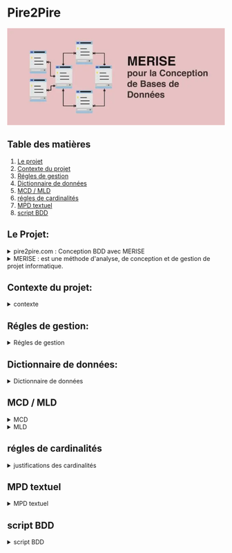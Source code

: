 # Pire2Pire

![image pire2pire](.\assets\img\pire2pire_img.webp)

## Table des matières

1. [Le projet](#Le-Projet)
2. [Contexte du projet](#Contexte-du-projet)
3. [Régles de gestion](#Régles-de-gestion)
4. [Dictionnaire de données](#Dictionnaire-de-données)
5. [MCD / MLD](#mcd--mld)
6. [régles de cardinalités](#régles-de-cardinalités)
7. [MPD textuel](#Mpd-textuel)
8. [script BDD](#Script-BDD)

## Le Projet:

<details>
   <summary>pire2pire.com : Conception BDD avec MERISE</summary>
    Votre mission est de concevoir la base de données d’une plateforme de formation en ligne nommée pire2pire.com à l'aide de la méthode MERISE.
 </details>

<details>
   <summary>MERISE : est une méthode d'analyse, de conception et de gestion de projet informatique. </summary>
    Merise est une méthodologie de modélisation à usage général dans le domaine du
développement de systèmes d’information, du génie logiciel et de la gestion de projet.
Introduit pour la première fois au début des années 1980, il était largement utilisé en France.
Il a été développé et perfectionné à un point tel que la plupart des grandes organisations
gouvernementales, commerciales et industrielles françaises l'ont adopté.
Merise procède à un traitement séparé des données et des processus, où la vue des données est
modélisée en trois étapes: de la conception à la physique en passant par la logique. De même,
la vue axée sur les processus passe par les trois étapes conceptuelle, organisationnelle et
opérationnelle. Ces étapes du processus de modélisation sont parallèles aux étapes du cycle de
vie: planification stratégique, étude préliminaire, étude détaillée, développement, mise en
œuvre et maintenance. C'est une méthode d'analyse basée sur le modèle entité-relation. En
utilisant Merise, vous pouvez concevoir des tables avec des relations pour créer une base de
données relationnelle.
 </details>

 ## Contexte du projet:
  
  <details>
      <summary>contexte</summary>
      Les formations sont organisés en modules.

​

Chaque module est caractérisé par un numéro de module sous forme de Semantic Versionning, un intitulé, un objectif pédagogique, un contenu (textes, images et vidéos), une durée en heures, un ou plusieurs tags et un auteur.

​

Un module peut faire partie d'une ou plusieurs formations, comme par exemple un pire module "Commandes de base Git" pourrait faire partie d'une pire formation "Frontend Javascript" et "DevOps", voir  plus.

​

Une lecçon peut contenir un texte et/ou une image et/ou une vidéo.

​

​

Les apprenants peuvent s'inscrire à une ou plusieurs formations, ils peuvent choisir de ne pas suivre certains des modules s'ils possèdent déjà, par exemple, les compétences. Autrement dit, ils peuvent arbitrairement valider les modules de leur choix en un clic.

​

Chaque apprenant est évalué pour chaque module et possède un état de fin de module (OK / KO).

​

Une formation est considérée comme terminée lorsque tous les modules ont été validés.

​

Chaque apprenant est caractérisé par un numéro d’inscription unique, un nom, un prénom, une adresse et une date de naissance.

​

Un formateurs est auteur d'un module pour une formation donnée, chaque formateur est caractérisé par un code, un nom, un prénom.

​

  </details>

   ## Régles de gestion:
  
  <details>
      <summary>Régles de gestion</summary>
     Entités et Règles de Gestion


Vue d'ensemble des entités

    Visitors (uniquement pour les régles de gestions)
    Users
    Roles 
    Statuses 
    Tags 
    Profiles
    Formations
    Modules
    Lessons
    Contents
    Compose
    Follow
    To Tag
    Validate
    Study



Visitors

    Règles de gestion :
        Peut consulter et naviguer sur l’application.
        Peut s’inscrire et créer son compte en fournissant les informations nécessaires à l’inscription.
        Devient apprenant suite à l'inscription.

users:
    Un user à 1 et 1 seul rôle qui déterminera les ses autorisations

     Attribut particuliers :
        Identification_code : code d'identification commençant par un lettre  associé à un rôle puis des chiffres, doit etre unique afin que chaque apprenant, formateur ou administrateur aient un code d'identification unique.
        exemple pour un 'student' : S051, un 'trainer' : T421, un administrator : A121

  user avec le role d'apprenant (student)

    Règles de gestion :
        Peut consulter et naviguer sur l’application.
        Peut s’identifier sur l’application en renseignant ses informations de connexion.
        Peut modifier ses informations de profil.
        Peut se désinscrire (désactivation) et/ou supprimer son compte.
        Peut utiliser son droit d’accès, de rectification ou suppression des données.
        Peut rechercher zéro ou plusieurs modules par leur nom, tag, etc.
        Peut consulter zéro ou plusieurs formations.
        Peut s’inscrire ou suivre zéro ou plusieurs formations.
        Ne peut souscrire à une formation que s’il ne la suit pas déjà.
        Peut suivre zéro ou plusieurs modules d’une formation.
        Peut suivre zéro ou plusieurs leçons d’un module.
        Peut avoir zéro ou plusieurs leçons validées.
        Peut s’auto-valider zéro ou plusieurs leçons.
        Peut avoir zéro ou plusieurs modules validés.
        Peut avoir zéro ou plusieurs formations validées.
        Peut suivre sa progression pour une formation, un module, y compris les leçons validées.

user avec le role formateurs (trainer)

    Règles de gestion :
        Peut consulter et naviguer sur l’application.
        Peut s’identifier sur l’application en renseignant ses informations de connexion.
        Peut modifier ses informations de profil.
        Peut utiliser son droit d’accès, de rectification ou suppression des données.
        Peut rechercher zéro ou plusieurs modules par leur nom, tag, etc.
        Peut consulter zéro ou plusieurs formations.
        Peut créer zéro ou plusieurs formations.
        Peut changer le statut de zéro ou plusieurs de ses formations (crées par lui), en brouillon, en ligne ou retirée.
        Peut modifier zéro ou plusieurs de ses formations (crées par lui), nom, description, contenu, etc.
        Peut être auteur de zéro ou plusieurs modules.
        Peut être auteur de zéro ou plusieurs leçons.
        Peut créer, modifier, supprimer un tag.

user avec le role administrateur (administrateur)

    Règles de gestion :
        Peut modifier le role d'un user.
Roles

    Règles de gestion :
        Doit avoir un id unique un nom unique
        Le code_role_prefix doit être unique est composé d'une lettre

Profiles

    Règles de gestion :
        Doit avoir un id unique et un pseudo unique.


Formations

    Règles de gestion :
        Doit avoir un nom unique et un numéro de formation unique.
        Doit avoir un et un seul statut (en ligne, brouillon, retirée).
        Est constituée de zéro ou plusieurs modules.
        Une formation au statut 'en ligne' doit comporter au moins un module au statut 'en ligne'.
        Est suivie par zéro ou plusieurs apprenants.
        Peut être validée par zéro ou plusieurs apprenants.

Modules

   
    Règles de gestion :
        Doit avoir un nom unique et un numéro de module unique.
        Doit avoir un et un seul statut (en ligne, brouillon, retirée).
        Est constitué de zéro ou plusieurs leçons.
        Un module au statut 'en ligne' doit être constitué d’une à plusieurs leçons aux statuts 'en ligne'.
        Peut être dans zéro ou plusieurs formations.
        Peut être suivi par zéro ou plusieurs apprenants.
        Peut être validé par zéro ou plusieurs apprenants.

Leçons


    Règles de gestion :
        Doit avoir un nom unique et un numéro de leçon unique.
        Doit avoir un et un seul statut (en ligne, brouillon, retirée).
        Peut avoir zéro ou un contenu

Statuses

    Règles de gestion :
        Doit avoir un nom unique et un numéro de statuts unique.

Tags
  
    Règles de gestion :
        Doit avoir un nom unique et un numéro de tags unique.

contents

     Règles de gestion :
        Doit avoir un numéro de contenu unique.
        Le text_name doit être unique.
        Le img_name doit être unique.
        Le video_name doit être unique.


Règles de Gestion Complètes
Utilisateurs

    Un utilisateur doit avoir un rôle unique parmi Apprenant, Formateur, et Administrateur.
    Un utilisateur doit avoir une adresse e-mail unique.
    Un utilisateur peut s'identifier sur l'application en renseignant ses informations de connexion.
    Un utilisateur peut modifier ses informations de profil.
    Un utilisateur peut se désinscrire et/ou supprimer son profil.
    Un utilisateur peut utiliser son droit d’accès, de rectification ou suppression des données.

Apprenants

    Un apprenant doit avoir un numéro d’apprenant unique.
    Un apprenant peut consulter et naviguer sur l’application.
    Un apprenant peut rechercher zéro ou plusieurs formations par leur nom, tag, etc.
    Un apprenant peut consulter zéro ou plusieurs formations.
    Un apprenant peut s’inscrire ou suivre zéro ou plusieurs formations.
    Un apprenant ne peut souscrire à une formation que s’il ne la suit pas déjà.
    Un apprenant peut suivre zéro ou plusieurs modules d’une formation.
    Un apprenant peut suivre zéro ou plusieurs leçons d’un module.
    Un apprenant peut avoir zéro ou plusieurs leçons validées.
    Un apprenant peut s’auto-valider zéro ou plusieurs leçons.
    Un apprenant peut avoir zéro ou plusieurs modules validés.
    Un apprenant peut avoir zéro ou plusieurs formations validées.
    Un apprenant peut suivre sa progression pour une formation, un module, y compris les leçons validées.

Formateurs

    Un formateur doit avoir un numéro de formateur unique.
    Un formateur peut rechercher zéro ou plusieurs formations par leur nom, tag, etc.
    Un formateur peut consulter zéro ou plusieurs formations.
    Un formateur peut créer zéro ou plusieurs formations.
    Un formateur peut changer le statut de zéro ou plusieurs de ses formations (crées par lui) en brouillon, en ligne ou retirée.
    Un formateur peut modifier zéro ou plusieurs de ses formations (crées par lui), nom, description, contenu, etc.
    Un formateur peut être auteur de zéro ou plusieurs modules.
    Un formateur peut être auteur de zéro ou plusieurs leçons.
    Un formateur peut créer, modifier, supprimer un tag.

Administrateurs


    Un administrateur peut attribuer et révoquer des rôles utilisateurs.
 

Formations

    Une formation doit avoir un nom unique et un numéro de formation unique.
    Une formation doit avoir un et un seul statut (en ligne, brouillon, retirée).
    Une formation est constituée de zéro ou plusieurs modules.
    Une formation au statut 'en ligne' doit comporter au moins un module au statut 'en ligne'.
    Une formation est suivie par zéro ou plusieurs apprenants.
    Une formation peut être validée par zéro ou plusieurs apprenants.

Modules

    Un module doit avoir un nom unique et un numéro de module unique.
    Un module doit avoir un et un seul statut (en ligne, brouillon, retirée).
    Un module a un ou plusieurs auteurs (formateurs).
    Un module est constitué de zéro ou plusieurs leçons.
    Un module au statut 'en ligne' doit être constitué d’une à plusieurs leçons aux statuts 'en ligne'.
    Un module peut être dans zéro ou plusieurs formations.
    Un module peut être suivi par zéro ou plusieurs apprenants.
    Un module peut être validé par zéro ou plusieurs apprenants.

Leçons

    Une leçon doit avoir un nom unique et un numéro de leçon unique.
    Une leçon doit avoir un et un seul statut (en ligne, brouillon, retirée).
    Une leçon a un ou plusieurs auteurs (formateurs).
    Une leçon doit avoir un texte et une vidéo.
    Une leçon peut avoir une ou plusieurs images.
    Une leçon doit avoir un ou plusieurs tags.

Statuts

    Un statut doit avoir un nom unique.

Tags

    Un tag doit avoir un nom unique.



​

  </details>
  
  ## Dictionnaire de données:
  
  <details>
      <summary>Dictionnaire de données</summary>

### Table : roles

| Attribut            | Type          | Longueur | Contraintes      | Description          | Exemple                                |
|---------------------|---------------|----------|-----------------|----------------------|---------------------------------------|
| id_roles            | SERIAL        | -        | PRIMARY KEY     | Identifiant du rôle  | 123                                   |
| name                | VARCHAR(50)   | 50       | NOT NULL, UNIQUE| Nom du rôle          | Formateur                             |
| role_code_prefix    | VARCHAR(1)    | 1        | NOT NULL, UNIQUE| Préfixe du code du rôle | F                                   |
| created_at          | DATE          | -        | NOT NULL        | Date de création du rôle | 2024-05-28                          |
| updated_at          | DATE          | -        | NOT NULL        | Date de mise à jour du rôle | 2024-05-28                         |

### Table : statuses
| Attribut            | Type          | Longueur | Contraintes      | Description          | Exemple                                |
|---------------------|---------------|----------|-----------------|----------------------|---------------------------------------|
| id_statuses         | SERIAL        | -        | PRIMARY KEY     | Identifiant du statut | 456                                  |
| name                | VARCHAR(50)   | 50       | NOT NULL, UNIQUE| Nom du statut       | En cours                              |
| created_at          | DATE          | -        | NOT NULL        | Date de création du statut | 2024-05-28                         |
| updated_at          | DATE          | -        | NOT NULL        | Date de mise à jour du statut | 2024-05-28                        |

### Table : tags
| Attribut            | Type          | Longueur | Contraintes      | Description          | Exemple                                |
|---------------------|---------------|----------|-----------------|----------------------|---------------------------------------|
| id_tags             | SERIAL        | -        | PRIMARY KEY     | Identifiant du tag   | 789                                   |
| name                | VARCHAR(100)  | 100      | NOT NULL, UNIQUE| Nom du tag           | Informatique                          |
| created_at          | DATE          | -        | NOT NULL        | Date de création du tag | 2024-05-28                         |
| updated_at          | DATE          | -        | NOT NULL        | Date de mise à jour du tag | 2024-05-28                        |

### Table : users
| Attribut              | Type          | Longueur | Contraintes      | Description          | Exemple                                |
|-----------------------|---------------|----------|-----------------|----------------------|---------------------------------------|
| id_users              | UUID          | 36       | PRIMARY KEY     | Identifiant de l'utilisateur | a3b3f0a6-7c35-4b57-bf69-57c46d48f1d2 |
| email                 | VARCHAR(255)  | 255      | NOT NULL, UNIQUE| Adresse email de l'utilisateur | example@example.com               |
| password              | VARCHAR(255)  | 255      | NOT NULL        | Mot de passe de l'utilisateur | ********                            |
| is_active             | BOOLEAN       | -        | NOT NULL        | Statut d'activation de l'utilisateur | true                          |
| identification_code   | VARCHAR(50)   | 50       | NOT NULL, UNIQUE| Code d'identification de l'utilisateur | ABC123                           |
| created_at            | DATE          | -        | NOT NULL        | Date de création de l'utilisateur | 2024-05-28                        |
| updated_at            | DATE          | -        | NOT NULL        | Date de mise à jour de l'utilisateur| 2024-05-28                       |

**Foreign Key Constraints:**
- `id_users_1` REFERENCES `users(id_users)`
- `id_roles` REFERENCES `roles(id_roles)`

### Table : formations
| Attribut              | Type          | Longueur | Contraintes      | Description          | Exemple                                |
|-----------------------|---------------|----------|-----------------|----------------------|---------------------------------------|
| id_formations         | SERIAL        | -        | PRIMARY KEY     | Identifiant de la formation | 987                                 |
| name                  | VARCHAR(100)  | 100      | NOT NULL, UNIQUE| Nom de la formation | Formation A                           |
| description           | VARCHAR(255)  | 255      |                 | Description de la formation | Description de la formation      |
| created_at            | DATE          | -        | NOT NULL        | Date de création de la formation | 2024-05-28                       |
| updated_at            | DATE          | -        | NOT NULL        | Date de mise à jour de la formation | 2024-05-28                      |

**Foreign Key Constraints:**
- `id_users` REFERENCES `users(id_users)`
- `id_statuses` REFERENCES `statuses(id_statuses)`

### Table : modules
| Attribut              | Type          | Longueur | Contraintes      | Description          | Exemple                                |
|-----------------------|---------------|----------|-----------------|----------------------|---------------------------------------|
| id_modules            | SERIAL        | -        | PRIMARY KEY     | Identifiant du module | 654                                 |
| name                  | VARCHAR(100)  | 100      | NOT NULL, UNIQUE| Nom du module        | Module A                              |
| description           | VARCHAR(50)   | 50       |                 | Description du module | Description du module                 |
| objectif              | VARCHAR(50)   | 50       |                 | Objectif du module   | Objectif du module                    |
| duration              | TIME          | -        |                 | Durée du module      | 02:30:00                              |
| version               | VARCHAR(10)   | 10       |                 | Version du module    | 1.0                                   |
| created_at            | DATE          | -        | NOT NULL        | Date de création du module | 2024-05-28                       |
| updated_at            | DATE          | -        | NOT NULL        | Date de mise à jour du module | 2024-05-28                      |

**Foreign Key Constraints:**
- `id_users` REFERENCES `users(id_users)`
- `id_statuses` REFERENCES `statuses(id_statuses)`

### Table : lessons
| Attribut              | Type          | Longueur | Contraintes      | Description          | Exemple                                |
|-----------------------|---------------|----------|-----------------|----------------------|---------------------------------------|
| id_lessons            | SERIAL        | -        | PRIMARY KEY     | Identifiant de la leçon | 321                               |
| name                  | VARCHAR(100)  | 100      | NOT NULL, UNIQUE| Nom de la leçon     | Leçon A                               |
| description           | VARCHAR(255)  | 255      |                 | Description de la leçon | Description de la leçon             |
| created_at            | DATE          | -        | NOT NULL        | Date de création de la leçon | 2024-05-28                      |
| updated_at            | DATE          | -        | NOT NULL        | Date de mise à jour de la leçon | 2024-05-28                     |

**Foreign Key Constraints:**
- `id_users` REFERENCES `users(id_users)`
- `id_statuses` REFERENCES `statuses(id_statuses)`
- `id_modules` REFERENCES `modules(id_modules)`

### Table : contents
| Attribut              | Type          | Longueur | Contraintes      | Description          | Exemple                                |
|-----------------------|---------------|----------|-----------------|----------------------|---------------------------------------|
| id_contents           | SERIAL        | -        | PRIMARY KEY     | Identifiant du contenu | 111                               |
| name_text             | VARCHAR(50)   | 50       | UNIQUE          | Nom du texte         | Texte_A                               |
| text                  | VARCHAR(255)  | 255      |                 | Texte                | "Contenu du texte"                    |
| name_img              | VARCHAR(50)   | 50       | UNIQUE          | Nom de l'image       | Image_A                               |
| img_url               | VARCHAR(50)   | 50       |                 | URL de l'image       | "http://exemple.com/image.jpg"       |
| name_video            | VARCHAR(50)   | 50       | UNIQUE          | Nom de la vidéo      | Video_A                               |
| video_url             | VARCHAR(50)   | 50       |                 | URL de la vidéo      | "http://exemple.com/video.mp4"       |
| created_at            | DATE          | -        | NOT NULL        | Date de création du contenu | 2024-05-28                       |
| updated_at            | DATE          | -        | NOT NULL        | Date de mise à jour du contenu | 2024-05-28                      |

**Foreign Key Constraints:**
- `id_users` REFERENCES `users(id_users)`
- `id_lessons` REFERENCES `lessons(id_lessons)`

### Table : profiles
| Attribut              | Type          | Longueur | Contraintes      | Description          | Exemple                                |
|-----------------------|---------------|----------|-----------------|----------------------|---------------------------------------|
| id_profiles           | SERIAL        | -        | PRIMARY KEY     | Identifiant du profil | 999                               |
| first_name            | VARCHAR(255)  | 255      | NOT NULL        | Prénom               | John                                  |
| last_name             | VARCHAR(255)  | 255      | NOT NULL        | Nom                  | Doe                                   |
| pseudo                | VARCHAR(255)  | 255      | NOT NULL, UNIQUE| Pseudo               | johndoe                               |
| birthdate             | DATE          | -        | NOT NULL        | Date de naissance    | 1990-01-01                            |
| house_number_or_building | INTEGER    | -        | NOT NULL        | Numéro de maison ou de bâtiment | 123 |
| street                | VARCHAR(100)  | 100      | NOT NULL        | Rue                  | Main Street                           |
| city                  | VARCHAR(50)   | 50       | NOT NULL        | Ville                | Anytown                               |
| zip_code              | VARCHAR(50)   | 50       | NOT NULL        | Code postal          | 12345                                 |
| adress_line2          | VARCHAR(50)   | 50       |                 | Ligne d'adresse 2    | (facultatif)                          |
| country               | VARCHAR(50)   | 50       | NOT NULL        | Pays                 | Country X                             |
| created_at            | DATE          | -        | NOT NULL        | Date de création du profil | 2024-05-28                       |
| updated_at            | DATE          | -        | NOT NULL        | Date de mise à jour du profil | 2024-05-28                      |

**Foreign Key Constraints:**
- `id_users` REFERENCES `users(id_users)`

### Table : compose
| Attribut              | Type          | Longueur | Contraintes      | Description          | Exemple                                |
|-----------------------|---------------|----------|-----------------|----------------------|---------------------------------------|
| id_formations         | INTEGER       | -        | PRIMARY KEY     | Identifiant 
de la formation | 419                               |
| id_modules            | INTEGER       | -        | PRIMARY KEY     | Identifiant 
du module | 123                               |

**Foreign Key Constraints:**
- `id_formations` REFERENCES `formations(id_formations)`
- `id_modules` REFERENCES `modules(id_modules)`

### Table : follow
| Attribut              | Type          | Longueur | Contraintes      | Description          | Exemple                                |
|-----------------------|---------------|----------|-----------------|----------------------|---------------------------------------|
| id_users              | UUID          | 36       | PRIMARY KEY     | Identifiant de l'utilisateur | a3b3f0a6-7c35-4b57-bf69-57c46d48f1d2 |
| id_formations         | INTEGER       | -        | PRIMARY KEY     | Identifiant de la formation suivie | 987                               |
| start_date            | DATE          | -        |                 | Date de début de la formation | 2024-05-28                      |
| end_date              | DATE          | -        |                 | Date de fin de la formation | 2024-06-28                        |
| is_finished           | BOOLEAN       | -        | NOT NULL        | Statut de fin de la formation | true                            |

**Foreign Key Constraints:**
- `id_users` REFERENCES `users(id_users)`
- `id_formations` REFERENCES `formations(id_formations)`

### Table : to_tag
| Attribut              | Type          | Longueur | Contraintes      | Description          | Exemple                                |
|-----------------------|---------------|----------|-----------------|----------------------|---------------------------------------|
| id_modules            | INTEGER       | -        | PRIMARY KEY     | Identifiant du module | 123                               |
| id_tags               | INTEGER       | -        | PRIMARY KEY     | Identifiant du tag   | 456                               |

**Foreign Key Constraints:**
- `id_modules` REFERENCES `modules(id_modules)`
- `id_tags` REFERENCES `tags(id_tags)`

### Table : validate
| Attribut              | Type          | Longueur | Contraintes      | Description          | Exemple                                |
|-----------------------|---------------|----------|-----------------|----------------------|---------------------------------------|
| id_users              | UUID          | 36       | PRIMARY KEY     | Identifiant de l'utilisateur | a3b3f0a6-7c35-4b57-bf69-57c46d48f1d2 |
| id_modules            | INTEGER       | -        | PRIMARY KEY     | Identifiant du module | 654                               |
| validate_date         | DATE          | -        | NOT NULL        | Date de validation du module | 2024-05-28                        |

**Foreign Key Constraints:**
- `id_users` REFERENCES `users(id_users)`
- `id_modules` REFERENCES `modules(id_modules)`

### Table : study
| Attribut              | Type          | Longueur | Contraintes      | Description          | Exemple                                |
|-----------------------|---------------|----------|-----------------|----------------------|---------------------------------------|
| id_users              | UUID          | 36       | PRIMARY KEY     | Identifiant de l'utilisateur | a3b3f0a6-7c35-4b57-bf69-57c46d48f1d2 |
| id_lessons            | INTEGER       | -        | PRIMARY KEY     | Identifiant de la leçon | 321                               |
| validation_date       | DATE          | -        |                 | Date de validation de la leçon | 2024-05-28                      |

**Foreign Key Constraints:**
- `id_users` REFERENCES `users(id_users)`
- `id_lessons` REFERENCES `lessons(id_lessons)`

​

  </details>
  

## MCD / MLD
<details>
      <summary>MCD</summary>

![image pire2pire](.\assets\img\MCD.png)

</details>    

<details>
      <summary>MLD</summary>

![image pire2pire](.\assets\img\MLD.png)

</details>    

## régles de cardinalités

<details>
      <summary>justifications des cardinalités</summary>

Users et Roles

    1 user a 1 et 1 seul rôle : Lors de l'inscription, est attribué un rôle unique (apprenant par défaut).
    1 rôle est affecté à 0 ou plusieurs users : Un rôle peut être attribué à plusieurs utilisateurs, mais il peut aussi ne pas être attribué du tout.

Users et Profiles

    1 user a 0 ou 1 seul profil : Permet de créer rapidement un utilisateur en base de données sans avoir à renseigner un profil complet.
    1 profil appartient à 1 et 1 seul user : Chaque profil est associé à un seul utilisateur.

Users et Administrateurs

    1 user (s'il a le rôle 'administrator') peut changer le rôle de zéro ou plusieurs users : Un administrateur peut modifier les rôles d'autres utilisateurs.
    1 rôle user peut être changé par 0 ou plusieurs users (ayant le rôle 'administrator') : Les utilisateurs ayant le rôle d'administrateur peuvent modifier les rôles des utilisateurs.

Users et Contenus

    1 user (s'il a le rôle 'trainer') peut générer/modifier zéro ou plusieurs contenus : Un formateur peut créer ou modifier plusieurs contenus.
    1 contenu est généré/modifié par zéro ou 1 seul user (ayant le rôle 'trainer') : Chaque contenu est associé à un formateur qui le crée ou le modifie.

Users et Leçons

    1 user (s'il a le rôle 'trainer') peut générer/modifier zéro ou plusieurs leçons : Un formateur peut créer ou modifier plusieurs leçons.
    1 leçon est générée/modifiée par zéro ou 1 seul user (ayant le rôle 'trainer') : Chaque leçon est associée à un formateur qui la crée ou la modifie.

Users et Modules

    1 user (s'il a le rôle 'trainer') peut générer/modifier zéro ou plusieurs modules : Un formateur peut créer ou modifier plusieurs modules.
    1 module est généré/modifié par zéro ou 1 seul user (ayant le rôle 'trainer') : Chaque module est associé à un formateur qui le crée ou le modifie.

Users et Formations

    1 user (s'il a le rôle 'trainer') peut générer/modifier zéro ou plusieurs formations : Un formateur peut créer ou modifier plusieurs formations.
    1 formation est générée/modifiée par zéro ou 1 seul user (ayant le rôle 'trainer') : Chaque formation est associée à un formateur qui la crée ou la modifie.

Users et Formations (Suivi)

    1 user (s'il a le rôle 'student') peut suivre zéro ou plusieurs formations : Un étudiant peut suivre plusieurs formations. On sauvegardera sa date de début, de fin, et l'état de validation de la formation (is_finished boolean).
    1 formation est suivie par 0 ou plusieurs users (ayant le rôle 'student') : Une formation peut être suivie par plusieurs étudiants.

Users et Modules (Validation)

    1 user (s'il a le rôle 'student') peut valider zéro ou plusieurs modules : Un étudiant peut valider plusieurs modules. On sauvegarde la date de validation du module pour cet utilisateur.
    1 module peut être suivi par 0 ou plusieurs users (ayant le rôle 'student') : Un module peut être suivi par plusieurs étudiants.

Users et Leçons (Validation)

    1 user (s'il a le rôle 'student') peut suivre et valider zéro ou plusieurs leçons : Un étudiant peut suivre et valider plusieurs leçons. On sauvegarde la date de validation de la leçon pour cet utilisateur.
    1 leçon peut être étudiée/validée par 0 ou plusieurs users (ayant le rôle 'student') : Une leçon peut être étudiée et validée par plusieurs étudiants.

Formations et Modules

    1 formation est composée de 0 ou plusieurs modules : Une formation peut contenir plusieurs modules.
    Un module peut être dans 0 ou plusieurs formations : Un module peut être utilisé dans plusieurs formations.

Modules et Leçons

    1 module est constitué de 0 ou plusieurs leçons : Un module peut contenir plusieurs leçons.
    1 leçon peut être dans 0 ou 1 module : Chaque leçon appartient à un seul module ou n'appartient à aucun module.

Leçons et Contenus

    1 leçon comprend 0 ou un contenu : Une leçon peut avoir un contenu associé ou ne pas en avoir.
    1 contenu se trouve dans 0 ou 1 leçon : Un contenu est associé à une leçon ou n'est pas associé.

Modules et Tags

    1 module a 1 ou plusieurs tags : Un module doit avoir au moins un tag.
    1 tag est associé à 0 ou plusieurs modules : Un tag peut être utilisé pour plusieurs modules.

Formations et Statuts

    1 formation a 1 et 1 seul statut : Chaque formation a un seul statut (en ligne, brouillon, retirée).
    1 statut est associé à 0 ou plusieurs formations : Un statut peut être appliqué à plusieurs formations.

Modules et Statuts

    1 module a 1 et 1 seul statut : Chaque module a un seul statut (en ligne, brouillon, retirée).
    1 statut est associé à 0 ou plusieurs modules : Un statut peut être appliqué à plusieurs modules.

Leçons et Statuts

    1 leçon a 1 et 1 seul statut : Chaque leçon a un seul statut (en ligne, brouillon, retirée).
    1 statut est associé à 0 ou plusieurs leçons : Un statut peut être appliqué à plusieurs leçons.

Statuts

    1 statut doit avoir un nom unique : Chaque statut a un nom unique.
    1 statut est associé à 0 ou plusieurs entités : Un statut peut être utilisé pour plusieurs formations, modules ou leçons.

Tags

    1 tag doit avoir un nom unique : Chaque tag a un nom unique.
    1 tag est associé à 0 ou plusieurs modules : Un tag peut être utilisé pour plusieurs modules.

</details>   

## MPD textuel

<details>
      <summary>MPD textuel</summary>
roles = (id_roles SERIAL, name VARCHAR(50) , role_code_prefix VARCHAR(1) , created_at DATE, updated_at DATE);


statuses = (id_statuses SERIAL, name VARCHAR(50) , created_at DATE, updated_at DATE);
tags = (id_tags SERIAL, name VARCHAR(100) , created_at DATE, updated_at DATE);

users = (id_users UUID, email VARCHAR(255) , password VARCHAR(255) , is_active BOOLEAN, identification_code VARCHAR(50) , created_at DATE, updated_at DATE, #id_users_1*, #id_roles);

formations = (id_formations SERIAL, name VARCHAR(100) , description VARCHAR(255) , created_at DATE, updated_at DATE, #id_users, #id_statuses);

modules = (id_modules SERIAL, name VARCHAR(100) , description VARCHAR(50) , objectif VARCHAR(50) , duration TIME, version VARCHAR(10) , created_at DATE, updated_at DATE, #id_users, #id_statuses);

lessons = (id_lessons SERIAL, name VARCHAR(100) , description VARCHAR(255) , created_at DATE, updated_at DATE, #id_users, #id_statuses, #id_modules*);

contents = (id_contents SERIAL, name_text VARCHAR(50) , text VARCHAR(255) , name_img VARCHAR(50) , img_url VARCHAR(50) , name_video VARCHAR(50) , video_url VARCHAR(50) , created_at DATE, updated_at DATE, #id_users, #id_lessons*);

profiles = (id_profiles SERIAL, first_name VARCHAR(255) , last_name VARCHAR(255) , pseudo VARCHAR(255) , birthdate DATE, house_number_or_building INTEGER, street VARCHAR(100) , city VARCHAR(50) , zip_code VARCHAR(50) , adress_line2 VARCHAR(50) , country VARCHAR(50) , created_at DATE, updated_at DATE, #id_users);

compose = (#id_formations, #id_modules);

follow = (#id_users, #id_formations, start_date DATE, end_date DATE, is_finished BOOLEAN);

to_tag = (#id_modules, #id_tags);

validate = (#id_users, #id_modules, validate_date DATE);

study = (#id_users, #id_lessons, validation_date DATE);



</details>   

## script BDD

<details>
      <summary>script BDD</summary>
CREATE TABLE roles (
    id_roles SERIAL,
    name VARCHAR(50) NOT NULL,
    role_code_prefix VARCHAR(1) NOT NULL,
    created_at DATE NOT NULL DEFAULT CURRENT_DATE,
    updated_at DATE NOT NULL DEFAULT CURRENT_DATE,
    PRIMARY KEY (id_roles),
    UNIQUE (name),
    UNIQUE (role_code_prefix)
);

CREATE TABLE statuses (
    id_statuses SERIAL,
    name VARCHAR(50) NOT NULL,
    created_at DATE NOT NULL DEFAULT CURRENT_DATE,
    updated_at DATE NOT NULL DEFAULT CURRENT_DATE,
    PRIMARY KEY (id_statuses),
    UNIQUE (name)
);

CREATE TABLE tags (
    id_tags SERIAL,
    name VARCHAR(100) NOT NULL,
    created_at DATE NOT NULL DEFAULT CURRENT_DATE,
    updated_at DATE NOT NULL DEFAULT CURRENT_DATE,
    PRIMARY KEY (id_tags),
    UNIQUE (name)
);

CREATE TABLE users (
    id_users UUID,
    email VARCHAR(255) NOT NULL,
    password VARCHAR(255) NOT NULL,
    is_active BOOLEAN NOT NULL,
    identification_code VARCHAR(50) NOT NULL,
    created_at DATE NOT NULL DEFAULT CURRENT_DATE,
    updated_at DATE NOT NULL DEFAULT CURRENT_DATE,
    id_users_1 UUID,
    id_roles INTEGER NOT NULL,
    PRIMARY KEY (id_users),
    UNIQUE (email),
    UNIQUE (identification_code),
    FOREIGN KEY (id_users_1) REFERENCES users (id_users),
    FOREIGN KEY (id_roles) REFERENCES roles (id_roles)
);

CREATE TABLE formations (
    id_formations SERIAL,
    name VARCHAR(100) NOT NULL,
    description VARCHAR(255),
    created_at DATE NOT NULL DEFAULT CURRENT_DATE,
    updated_at DATE NOT NULL DEFAULT CURRENT_DATE,
    id_users UUID NOT NULL,
    id_statuses INTEGER NOT NULL,
    PRIMARY KEY (id_formations),
    UNIQUE (name),
    FOREIGN KEY (id_users) REFERENCES users (id_users),
    FOREIGN KEY (id_statuses) REFERENCES statuses (id_statuses)
);

CREATE TABLE modules (
    id_modules SERIAL,
    name VARCHAR(100) NOT NULL,
    description VARCHAR(50),
    objectif VARCHAR(50),
    duration TIME,
    version VARCHAR(10),
    created_at DATE NOT NULL DEFAULT CURRENT_DATE,
    updated_at DATE NOT NULL DEFAULT CURRENT_DATE,
    id_users UUID NOT NULL,
    id_statuses INTEGER NOT NULL,
    PRIMARY KEY (id_modules),
    UNIQUE (name),
    FOREIGN KEY (id_users) REFERENCES users (id_users),
    FOREIGN KEY (id_statuses) REFERENCES statuses (id_statuses)
);

CREATE TABLE lessons (
    id_lessons SERIAL,
    name VARCHAR(100) NOT NULL,
    description VARCHAR(255),
    created_at DATE NOT NULL DEFAULT CURRENT_DATE,
    updated_at DATE NOT NULL DEFAULT CURRENT_DATE,
    id_users UUID NOT NULL,
    id_statuses INTEGER NOT NULL,
    id_modules INTEGER,
    PRIMARY KEY (id_lessons),
    UNIQUE (name),
    FOREIGN KEY (id_users) REFERENCES users (id_users),
    FOREIGN KEY (id_statuses) REFERENCES statuses (id_statuses),
    FOREIGN KEY (id_modules) REFERENCES modules (id_modules)
);

CREATE TABLE contents (
    id_contents SERIAL,
    name_text VARCHAR(50),
    text VARCHAR(255),
    name_img VARCHAR(50),
    img_url VARCHAR(50),
    name_video VARCHAR(50),
    video_url VARCHAR(50),
    created_at DATE NOT NULL DEFAULT CURRENT_DATE,
    updated_at DATE NOT NULL DEFAULT CURRENT_DATE,
    id_users UUID NOT NULL,
    id_lessons INTEGER,
    PRIMARY KEY (id_contents),
    UNIQUE (id_lessons),
    UNIQUE (name_text),
    UNIQUE (name_img),
    UNIQUE (name_video),
    FOREIGN KEY (id_users) REFERENCES users (id_users),
    FOREIGN KEY (id_lessons) REFERENCES lessons (id_lessons)
);

CREATE TABLE profiles (
    id_profiles SERIAL,
    first_name VARCHAR(255) NOT NULL,
    last_name VARCHAR(255) NOT NULL,
    pseudo VARCHAR(255) NOT NULL,
    birthdate DATE NOT NULL,
    house_number_or_building INTEGER NOT NULL,
    street VARCHAR(100) NOT NULL,
    city VARCHAR(50) NOT NULL,
    zip_code VARCHAR(50) NOT NULL,
    adress_line2 VARCHAR(50),
    country VARCHAR(50) NOT NULL,
    created_at DATE NOT NULL DEFAULT CURRENT_DATE,
    updated_at DATE NOT NULL DEFAULT CURRENT_DATE,
    id_users UUID NOT NULL,
    PRIMARY KEY (id_profiles),
    UNIQUE (id_users),
    UNIQUE (pseudo),
    FOREIGN KEY (id_users) REFERENCES users (id_users)
);

CREATE TABLE compose (
    id_formations INTEGER,
    id_modules INTEGER,
    PRIMARY KEY (id_formations, id_modules),
    FOREIGN KEY (id_formations) REFERENCES formations (id_formations),
    FOREIGN KEY (id_modules) REFERENCES modules (id_modules)
);

CREATE TABLE follow (
    id_users UUID,
    id_formations INTEGER,
    start_date DATE,
    end_date DATE,
    is_finished BOOLEAN NOT NULL,
    PRIMARY KEY (id_users, id_formations),
    FOREIGN KEY (id_users) REFERENCES users (id_users),
    FOREIGN KEY (id_formations) REFERENCES formations (id_formations)
);

CREATE TABLE to_tag (
    id_modules INTEGER,
    id_tags INTEGER,
    PRIMARY KEY (id_modules, id_tags),
    FOREIGN KEY (id_modules) REFERENCES modules (id_modules),
    FOREIGN KEY (id_tags) REFERENCES tags (id_tags)
);

CREATE TABLE validate (
    id_users UUID,
    id_modules INTEGER,
    validate_date DATE NOT NULL,
    PRIMARY KEY (id_users, id_modules),
    FOREIGN KEY (id_users) REFERENCES users (id_users),
    FOREIGN KEY (id_modules) REFERENCES modules (id_modules)
);

CREATE TABLE study (
    id_users UUID,
    id_lessons INTEGER,
    validation_date DATE,
    PRIMARY KEY (id_users, id_lessons),
    FOREIGN KEY (id_users) REFERENCES users (id_users),
    FOREIGN KEY (id_lessons) REFERENCES lessons (id_lessons)
);



</details>   